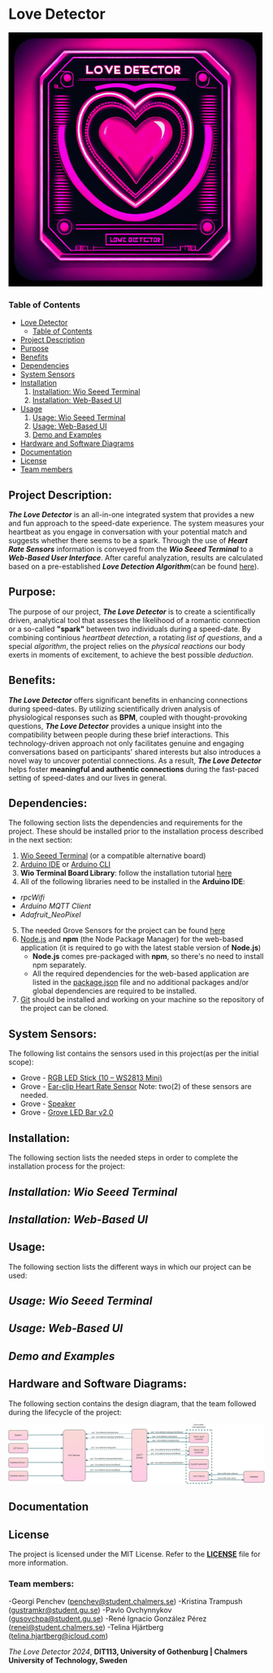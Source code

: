 # Love Detector

![Love Detector Official Logo](Love-Detector-Logo.png)

### Table of Contents
- [Love Detector](#love-detector)
    - [Table of Contents](#table-of-contents)
- [Project Description](#project-description)
- [Purpose](#purpose)
- [Benefits](#benefits)
- [Dependencies](#dependecies)
- [System Sensors](#system-sensors)
- [Installation](#installation)
  1. [Installation: Wio Seeed Terminal](#installation-wio-seeed-terminal)
  2. [Installation: Web-Based UI](#installation-web-based-ui)
- [Usage](#usage)
  1. [Usage: Wio Seeed Terminal](#usage-wio-seeed-terminal)
  2. [Usage: Web-Based UI](#usage-web-based-ui)
  3. [Demo and Examples](#demo-and-examples)
- [Hardware and Software Diagrams](#hardware-and-software-diagrams)  
- [Documentation](#documentation)
- [License](#license)
- [Team members](#team-members)

## Project Description:
***The Love Detector*** is an all-in-one integrated system that provides a new and fun approach to the speed-date experience. 
The system measures your heartbeat as you engage in conversation with your potential match and suggests whether there seems to be a spark. 
Through the use of ***Heart Rate Sensors*** information is conveyed from the ***Wio Seeed Terminal*** to a ***Web-Based User Interface***. 
After careful analyzation, results are calculated based on a pre-established ***Love Detection Algorithm***(can be found [here](https://git.chalmers.se/courses/dit113/2024/group-4/love-detector/-/wikis/Love-Detector-Algorithm)).

## Purpose:
The purpose of our project, ***The Love Detector*** is to create a scientifically driven, analytical tool that assesses the likelihood of a romantic connection or a so-called **"spark"** between two individuals during a speed-date. By combining continious *heartbeat detection*, a rotating *list of questions*, and a special *algorithm*, the project relies on the *physical reactions* our body exerts in moments of excitement, 
to achieve the best possible *deduction*. 

## Benefits:
***The Love Detector*** offers significant benefits in enhancing connections during speed-dates. By utilizing scientifically driven analysis of physiological responses such as **BPM**, coupled with thought-provoking questions, ***The Love Detector*** provides a unique insight into the compatibility between people during these brief interactions. This technology-driven approach not only facilitates genuine and engaging conversations based on participants' shared interests but also introduces a novel way to uncover potential connections. As a result, ***The Love Detector*** helps foster **meaningful and authentic connections** during the fast-paced setting of speed-dates and our lives in general. 

## Dependencies: 
The following section lists the dependencies and requirements for the project. These should be installed prior to the 
installation process described in the next section:
 1. [Wio Seeed Terminal](https://www.seeedstudio.com/Wio-Terminal-p-4509.html) (or a compatible alternative board)
 2. [Arduino IDE](https://www.arduino.cc/en/software) or [Arduino CLI](https://github.com/arduino/arduino-cli)
 3. **Wio Terminal Board Library**: follow the installation tutorial [here](https://wiki.seeedstudio.com/Wio-Terminal-Getting-Started/#getting-started)
 4. All of the following libraries need to be installed in the **Arduino IDE**:
   - *rpcWifi* 
   - *Arduino MQTT Client*
   - *Adafruit_NeoPixel*
 5. The needed Grove Sensors for the project can be found [here](#system-sensors)
 6. [Node.js](https://nodejs.org/en) and **npm** (the Node Package Manager) for the web-based application (it is required to go with the latest stable version of **Node.js**)
     * **Node.js** comes pre-packaged with **npm**, so there's no need to install npm separately.
     * All the required dependencies for the web-based application are listed in the [package.json](src/Web/package.json) file and no additional packages and/or global dependencies are required to be installed.
 7. [Git](https://git-scm.com/downloads) should be installed and working on your machine so the repository of the project can be cloned.

## System Sensors:
The following list contains the sensors used in this project(as per the initial scope):
+ Grove - [RGB LED Stick (10 – WS2813 Mini)](https://wiki.seeedstudio.com/Grove-RGB_LED_Stick-10-WS2813_Mini/) 
+ Grove - [Ear-clip Heart Rate Sensor](https://wiki.seeedstudio.com/Grove-Ear-clip_Heart_Rate_Sensor/) Note: two(2) of these sensors are needed.
+ Grove - [Speaker](https://wiki.seeedstudio.com/Grove-Speaker/)
+ Grove - [Grove LED Bar v2.0](https://wiki.seeedstudio.com/Grove-LED_Bar/)

## Installation:
The following section lists the needed steps in order to complete the installation process for the project:

  ## *Installation: Wio Seeed Terminal*

  ## *Installation: Web-Based UI*


## Usage:
The following section lists the different ways in which our project can be used:

  ## *Usage: Wio Seeed Terminal*

  ## *Usage: Web-Based UI*

  ## *Demo and Examples*


## Hardware and Software Diagrams:
The following section contains the design diagram, that the team followed during the lifecycle of the project:

![Design Diagram Final Version](Design-Diagram.png)

## Documentation

## License
The project is licensed under the MIT License. Refer to the [**LICENSE**](LICENSE) file for more information.

### Team members:
-Georgi Penchev (penchev@student.chalmers.se)
-Kristina Trampush (gustramkr@student.gu.se)
-Pavlo Ovchynnykov (gusovchpa@student.gu.se)
-René Ignacio González Pérez (renei@student.chalmers.se)
-Telina Hjärtberg (telina.hjartberg@icloud.com)

*The Love Detector 2024*, **DIT113, University of Gothenburg | Chalmers University of Technology, Sweden**  